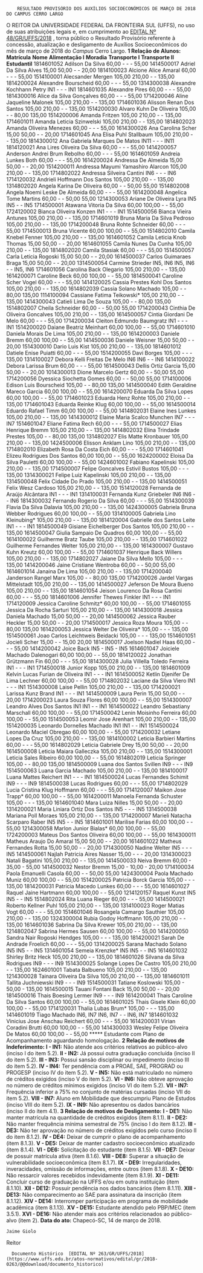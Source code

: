        RESULTADO PROVISÓRIO DOS AUXÍLIOS SOCIOECONÔMICOS DE MARÇO DE 2018 DO CAMPUS CERRO LARGO  

 O REITOR DA UNIVERSIDADE FEDERAL DA FRONTEIRA SUL (UFFS), no uso de suas atribuições legais e, em cumprimento ao [EDITAL Nº 48/GR/UFFS/2018](https://www.uffs.edu.br/atos-normativos/edital/gr/2018-0048)  , torna público o Resultado Provisório referente à concessão, atualização e desligamento de Auxílios Socioeconômicos do mês de março de 2018 do *Campus* Cerro Largo.  **1 Relação de Alunos:**      **Matrícula**    **Nome**    **Alimentação I**    **Moradia**    **Transporte I**    **Transporte II**    **Estudantil**      1814601052   Adilson Da Silva   60,00   -   -   -   55,00     1414500017   Adriel Da Silva Alves   15,00   50,00   -   -   20,00     1814100023   Alcione Alice Amaral   60,00   -   -   -   55,00     1514100001   Alecsander Mergen   105,00   210,00   -   -   135,00     1814200024   Alexandre Bourscheid   60,00   -   -   -   55,00     1314300038   Alexandre Kochhann Petry   IN1   -   -   -   IN1     1814601035   Alexandre Pires   60,00   -   -   -   55,00     1814300016   Alice da Silva Gonçalves   60,00   -   -   -   55,00     1714200046   Aline Jaqueline Malonek   105,00   210,00   -   -   135,00     1714601036   Alisson Renan Dos Santos   105,00   210,00   -   -   135,00     1514200030   Alvaro Kuhn De Oliveira   105,00   -   -   80,00   135,00     1514200006   Amanda Fritzen   105,00   210,00   -   -   135,00     1714601011   Amanda Leticia Szinwelski   105,00   210,00   -   -   135,00     1814802023   Amanda Oliveira Menezes   60,00   -   -   -   55,00     1614300026   Ana Carolina Scher   15,00   50,00   -   -   20,00     1714601045   Ana Elisa Puhl Stallbaum   105,00   210,00   -   -   135,00     1814300012   Ana Gabriela Marques De Matos   IN11   -   -   -   IN11     1814120021   Ana Lires Oliveira Da Silva   60,00   -   -   -   55,00     1414200057   Anderson Andrei Brum Rebolho   60,00   -   -   -   55,00     1614601059   Andreia Lunkes Both   60,00   -   -   -   55,00     1614200024   Andressa De Almeida   15,00   50,00   -   -   20,00     1514200011   Andressa Mayumi Yamashiro Alarcon   105,00   210,00   -   -   135,00     1714802022   Andressa Silveira Cantini   IN6   -   -   -   IN6     1714120032   Andrieli Hoffmann Dos Santos   105,00   210,00   -   -   135,00     1314802020   Angela Karina De Oliveira   60,00   -   -   50,00   55,00     1514802008   Angela Noemi Leske De Almeida   60,00   -   -   -   55,00     1614200048   Angelica Tome Martins   60,00   -   -   50,00   55,00     1214300053   Ariane De Oliveira Lyra   IN5   IN5   -   -   IN5     1714500001   Atawana Vitoria Da Silva   60,00   100,00   -   -   55,00     1724120002   Bianca Oliveira Konzen   IN1   -   -   -   IN1     1514500056   Bianca Vieira Antunes   105,00   210,00   -   -   135,00     1714601019   Bruna Maria Da Silva Pedroso   105,00   210,00   -   -   135,00     1714200048   Bruna Rohte Schneider   60,00   -   -   -   55,00     1714500013   Bruna Vicente   60,00   100,00   -   -   55,00     1514802010   Camila Knebel Fenner   105,00   210,00   -   -   135,00     1614601052   Camila Leticia Knob Thomas   15,00   50,00   -   -   20,00     1614601055   Camila Nunes Da Cunha   105,00   210,00   -   -   135,00     1814802020   Camila Stasiak   60,00   -   -   -   55,00     1514500057   Carla Leticia Rogoski   15,00   50,00   -   -   20,00     1614500037   Carlos Guimaraes Braga   15,00   50,00   -   -   20,00     1314500054   Carmine Strieder   IN5, IN6   IN5, IN6   -   -   IN5, IN6     1714601056   Carolina Back Olegario   105,00   210,00   -   -   135,00     1614200071   Caroline Beck   60,00   100,00   -   -   55,00     1814500041   Caroline Scher Vogel   60,00   -   -   -   55,00     1414120025   Cassia Prestes Kohl Dos Santos   105,00   210,00   -   -   135,00     1614802039   Cassia Solano Machado   105,00   -   -   80,00   135,00     1114100094   Cassiane Fatima Teikowski*   105,00   210,00   -   -   135,00     1414300043   Catieli Lima De Souza   105,00   -   -   80,00   135,00     1514802007   Cheila Schneider   60,00   -   -   50,00   55,00     1714200043   Cinthia De Oliveira Goncalves   105,00   210,00   -   -   135,00     1614500057   Cintia Giordani De Melo   60,00   -   -   -   55,00     1714200034   Cleiton Edmundo Baumgratz   IN1   -   -   -   IN1     1514200020   Daiane Beatriz Meinhart   60,00   100,00   -   -   55,00     1714601010   Daniela Morais De Lima   105,00   210,00   -   -   135,00     1614200003   Daniele Bremm   60,00   100,00   -   -   55,00     1414500036   Daniele Weisner   15,00   50,00   -   -   20,00     1514300010   Dario Luis Kist   105,00   210,00   -   -   135,00     1814601012   Datiele Enise Puiatti   60,00   -   -   -   55,00     1514200055   Davi Borges   105,00   -   -   -   135,00     1314100027   Debora Kelli Freitas De Melo   IN6   IN6   -   -   IN6     1414100022   Debora Larissa Brum   60,00   -   -   -   55,00     1614500043   Dellis Ortiz Garcia   15,00   50,00   -   -   20,00     1014300013   Dione Marcelo Gertz   60,00   -   -   50,00   55,00     1714200056   Dyessica Siochetta Gomes   60,00   -   -   50,00   55,00     1714100006   Edison Luis Bourscheid   105,00   -   -   80,00   135,00     1414500040   Edith Geraldine Mareco Garcia   60,00   100,00   -   -   55,00     1614200070   Eduarda Da Silva Lopes   60,00   100,00   -   -   55,00     1714601023   Eduarda Henz Rohte   105,00   210,00   -   -   135,00     1714601043   Eduarda Reinke Klug   60,00   100,00   -   -   55,00     1614500014   Eduardo Rafael Timm   60,00   100,00   -   -   55,00     1414802031   Elaine Ines Lunkes   105,00   210,00   -   -   135,00     1414300012   Elaine Maria Scalco Munchen   IN7   -   -   -   IN7     1514601047   Eliane Fatima Rech   60,00   -   -   -   55,00     1714500027   Elias Henrique Bremm   105,00   210,00   -   -   135,00     1414802032   Elina Trindade Prestes   105,00   -   -   80,00   135,00     1314802027   Elis Matte Kronbauer   105,00   210,00   -   -   135,00     1424500006   Elisson Anklam Lino   105,00   210,00   -   -   135,00     1714802010   Elizabeth Rosa Da Costa Eich   60,00   -   -   -   55,00     1714601041   Elizeu Rodrigues Dos Santos   60,00   100,00   -   -   55,00     1624200002   Eloisa Da Silva Pauletti   60,00   100,00   -   -   55,00     1424601002   Fabiano Kapelinski   105,00   210,00   -   -   135,00     1714500007   Felipe Goncalves Estivil Bustos   105,00   -   -   -   135,00     1314300021   Felipe Luiz Kapelinski   105,00   210,00   -   -   135,00     1314500048   Felix Cidade Do Prado   105,00   210,00   -   -   135,00     1414500051   Felix Wesz Cardoso   105,00   210,00   -   -   135,00     1514120028   Fernanda de Araújo Alcântara   IN1   -   -   -   IN1     1314100031   Fernanda Kunz Griebeler   IN6   IN6   -   -   IN6     1814300032   Fernando Rogerio Da Silva   60,00   -   -   -   55,00     1514300039   Flavia Da Silva Dalavia   105,00   210,00   -   -   135,00     1424300005   Gabriela Bruna Webber Rodrigues   60,00   100,00   -   -   55,00     1314100005   Gabriela Lino Kleinubing*   105,00   210,00   -   -   135,00     1814120004   Gabrielle dos Santos Leite   IN1   -   -   -   IN1     1814500049   Gisiane Eichelberger Dos Santos   105,00   210,00   -   -   135,00     1614500047   Giulia Sampaio De Quadros   60,00   100,00   -   -   55,00     1614100022   Guilherme Bratz Taube   105,00   210,00   -   -   135,00     1714601022   Guilherme Fernandes Welter   105,00   210,00   -   -   135,00     1614300007   Gustavo Kuhn Kreutz   60,00   100,00   -   -   55,00     1714601037   Henrique Back Willers   105,00   210,00   -   -   135,00     1714802027   Jaiane Da Silva Mello   105,00   -   -   -   135,00     1414200046   Jaine Cristiane Wentroba   60,00   -   -   50,00   55,00     1614601014   Janaina De Lima   105,00   210,00   -   -   135,00     1714200040   Janderson Rangel Marx   105,00   -   -   80,00   135,00     1714200026   Jardel Vargas Mittelstadt   105,00   210,00   -   -   135,00     1414500027   Jeferson De Moura Bueno   105,00   210,00   -   -   135,00     1814601054   Jeison Lourenco Da Rosa Cantini   60,00   -   -   -   55,00     1814601006   Jennifer Thewes Finkler   IN1   -   -   -   IN1     1714120009   Jessica Caroline Schmitz*   60,00   100,00   -   -   55,00     1714601055   Jessica Da Rocha Sarturi   105,00   210,00   -   -   135,00     1414300018   Jessica Daniela Machado   15,00   50,00   -   -   20,00     1414500062   Jessica Rauber Heckler   15,00   50,00   -   -   20,00     1714500017   Jessica Roza Moura   105,00   -   -   80,00   135,00     1614200053   Jessica Welter De Oliveira*   105,00   -   -   -   135,00     1514500061   Joao Carlos Leichtweis Beidacki   105,00   -   -   -   135,00     1514601051   Jocieli Scher   15,00   -   -   15,00   20,00     1814500017   Joelson Nadiel Haas   60,00   -   -   -   55,00     1414200042   Joice Back   IN5   -   IN5   -   IN5     1614601047   Joiciele Machado Dalenogari   60,00   100,00   -   -   55,00     1814120022   Jonathan Grützmann Fin   60,00   -   -   -   55,00     1814300028   Julia Villella Toledo Ferreira   IN1   -   -   -   IN1     1714500018   Junior Kopp   105,00   210,00   -   -   135,00     1814601009   Kelvin Lucas Furian de Oliveira   IN1   -   -   -   IN1     1614500052   Ketlin Djenifer De Lima Lechner   60,00   100,00   -   -   55,00     1714802032   Laciane da Silva Viero   IN1   -   -   -   IN1     1514300008   Laise Pellin   105,00   210,00   -   -   135,00     1714200021   Larissa Kunz Brand   IN1   -   -   -   IN1     1414500009   Laura Perin   15,00   50,00   -   -   20,00     1714200023   Laura Souza Flores   60,00   100,00   -   -   55,00     1514300007   Leandro Alves Dos Santos   IN1   IN1   -   -   IN1     1614500022   Leandro Sebastiany Marschall   60,00   100,00   -   -   55,00     1714500042   Lenin Moisinho Ferreira   60,00   100,00   -   -   55,00     1514500053   Leomir Jose Arenhart   105,00   210,00   -   -   135,00     1514200035   Leonardo Dornelles Machado   IN1   IN1   -   -   IN1     1514500024   Leonardo Maciel Obregao   60,00   100,00   -   -   55,00     1714200032   Letiane Lopes Da Cruz   105,00   210,00   -   -   135,00     1814100002   Leticia Barbieri Martins   60,00   -   -   -   55,00     1614802029   Leticia Gabriele Drey   15,00   50,00   -   -   20,00     1614500008   Leticia Maiara Galleczka   105,00   210,00   -   -   135,00     1514300001   Leticia Sales Ribeiro   60,00   100,00   -   -   55,00     1614802019   Leticia Springer   105,00   -   -   80,00   135,00     1814500009   Luana dos Santos Svillen   IN9   -   -   -   IN9     1514500063   Luana Garcia Machado   105,00   210,00   -   -   135,00     1814100017   Luana Mattes Reichert   IN1   -   -   -   IN1     1814500024   Lucas Fernandes Schimit   IN9   -   -   -   IN9     1814500038   Lucas Rodrigues   60,00   -   -   -   55,00     1714802029   Lucia Cristina Klug Hoffmann   60,00   -   -   -   55,00     1714120007   Maikon Jose Trapp*   60,00   100,00   -   -   55,00     1614200011   Manoela Fernanda Schuster   105,00   -   -   -   135,00     1614601040   Mara Luiza Nilles   15,00   50,00   -   -   20,00     1314200021   Maria Liniara Ortiz Dos Santos   IN5   -   -   -   IN5     1314500038   Mariana Poll Moraes   105,00   210,00   -   -   135,00     1714200007   Marieli Natacha Scarparo Raber   IN5   IN5   -   -   IN5     1814601001   Marilise Farias   60,00   100,00   -   -   55,00     1214300058   Marlon Junior Bialas*   60,00   100,00   -   -   55,00     1724200003   Mateus Dos Santos Oliveira   60,00   100,00   -   -   55,00     1614300011   Matheus Araujo Do Amaral   15,00   50,00   -   -   20,00     1614601022   Matheus Fernandes Rotta   15,00   50,00   -   -   20,00     1714300050   Nadine Welter   IN5   -   -   -   IN5     1414500061   Najlah Patricia Aires Nasser   15,00   -   -   -   20,00     1314300023   Natali Bagatini   105,00   210,00   -   -   135,00     1414500033   Neiva Bremm   60,00   -   35,00   -   55,00     1414500032   Nestor Bremm   15,00   -   10,00   -   20,00     1714100034   Paola Emanuelli Casola   60,00   -   -   50,00   55,00     1424300004   Paola Machado Muniz   60,00   100,00   -   -   55,00     1514200025   Patricia Borck Garcia   105,00   -   -   -   135,00     1814200031   Patricia Macedo Lunkes   60,00   -   -   -   55,00     1614601027   Raquel Jaine Hartmann   60,00   100,00   -   -   55,00     1214120157   Raquel Kunst   IN5   IN5   -   -   IN5     1514802024   Rita Luana Rieger   60,00   -   -   -   55,00     1414500021   Roberto Kellner Puhl   105,00   210,00   -   -   135,00     1314100023   Roger Matias Vogt   60,00   -   -   -   55,00     1514601046   Rosangela Camargo Sauthier   105,00   210,00   -   -   135,00     1324300004   Rubia Godoy Hoffmann   105,00   210,00   -   -   135,00     1614601036   Sabrina Da Silva Krewer   105,00   210,00   -   -   135,00     1214802047   Sabrina Hermes Sausen   60,00   100,00   -   -   55,00     1414200050   Sandra Nair Rogoski Hendges   105,00   -   -   -   135,00     1814200021   Sarah De Andrade Froelich   60,00   -   -   -   55,00     1314200025   Sarana Machado Solano   IN5   IN5   -   -   IN5     1314601054   Semeia Krenzke*   IN5   IN5   -   -   IN5     1614601032   Shirley Britz Heck   105,00   210,00   -   -   135,00     1814601026   Silvana da Silva Rodrigues   IN9   -   -   -   IN9     1514300025   Solange Lopes De Castro   105,00   210,00   -   -   135,00     1624601001   Tabata Balbueno   105,00   210,00   -   -   135,00     1214300028   Tainara Oliveira Da Silva   105,00   210,00   -   -   135,00     1814601011   Tallita Juchniewski   IN9   -   -   -   IN9     1514500031   Tatiane Koslowski   105,00   -   50,00   -   135,00     1614500015   Tauani Fontani Back   15,00   50,00   -   -   20,00     1814500016   Thais Boesing Lermer   IN9   -   -   -   IN9     1614200041   Thais Caroline Da Silva Santos   60,00   100,00   -   -   55,00     1614601025   Thais Gisele Klein   60,00   100,00   -   -   55,00     1714120031   Thalia Lubas Brum*   105,00   -   -   -   135,00     1414601019   Tiago Machado   IN6, IN7   IN6, IN7   -   -   IN6, IN7     1814601032   Vinicius Jose Anschau Reichert   60,00   -   -   -   55,00     1614200031   Virian Coradini Brutti   60,00   100,00   -   -   55,00     1414300033   Wesley Felipe Oliveira De Matos   60,00   100,00   -   -   55,00     ***** Estudante com Plano de Acompanhamento aguardando homologação.  **2 Relação de motivos de Indeferimento:**  **I - IN1:** Não atende aos critérios relativos ao público-alvo (inciso I do item 5.2). **II - IN2:** Já possui outra graduação concluída (inciso II do item 5.2). **III - IN3:** Possui sansão disciplinar ou impedimento (inciso III do item 5.2). **IV - IN4:** Ter pendência com a PROAE, SAE, PROGRAD ou PROGESP (inciso IV do item 5.2). **V - IN5:** Não está matriculado no número de créditos exigidos (inciso V do item 5.2). **VI - IN6:** Não obteve aprovação no número de créditos mínimos exigidos (inciso VI do item 5.2). **VII - IN7:** Frequência inferior a 75% no conjunto de matérias cursadas (inciso VII do item 5.2). **VIII - IN7:** Aluno em Mobilidade que descumpriu Plano de Estudos (inciso VIII do item 5.2). **IX - IN9:** Não apresentou os dados bancários (inciso II do item 4.1).  **3 Relação de motivos de Desligamento:**  **I - DE1:** Não manter matrícula na quantidade de créditos exigidos (item 8.1.1). **II - DE2:** Não manter frequência mínima semestral de 75% (inciso I do item 8.1.2). **III - DE3:** Não ter aprovação no número de créditos exigidos pelo curso (inciso II do item 8.1.2). **IV - DE4:** Deixar de cumprir o plano de acompanhamento (item 8.1.3). **V - DE5:** Deixar de manter cadastro socioeconômico atualizado (item 8.1.4). **VI - DE6:** Solicitação do estudante (item 8.1.5). **VII - DE7:** Deixar de possuir matrícula ativa (item 8.1.6). **VIII - DE8:** Superar a situação de vulnerabilidade socioeconômica (item 8.1.7). **IX - DE9:** Irregularidades, inveracidades, omissão de informações, entre outros (item 8.1.8). **X - DE10:** Não ressarcir valores recebidos indevidamente (item 8.1.9). **XI - DE11:** Concluir curso de graduação na UFFS e/ou em outra instituição (item 8.1.10). **XII - DE12:** Possuir pendência nos dados bancários (item 8.1.11). **XIII - DE13:** Não comparecimento ao SAE para assinatura da inscrição (item 8.1.12). **XIV - DE14:** Interromper participação em programa de mobilidade acadêmica (item 8.1.13). **XV - DE15:** Estudante atendido pelo PBP/MEC (item 3.5.1). **XVI - DE16:** Não atender mais aos critérios relacionados ao público-alvo (item 2).        **Data do ato:** Chapecó-SC, 14 de março de 2018.   
 

    Jaime Giolo   
 Reitor 

      Documento Histórico  [EDITAL Nº 263/GR/UFFS/2018](https://www.uffs.edu.br/atos-normativos/edital/gr/2018-0263/@@download/documento_historico)     
      